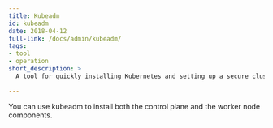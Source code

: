 ```yaml
---
title: Kubeadm
id: kubeadm
date: 2018-04-12
full-link: /docs/admin/kubeadm/
tags:
- tool
- operation
short_description: >
  A tool for quickly installing Kubernetes and setting up a secure cluster.

---
```


You can use kubeadm to install both the control plane and the worker node components.


